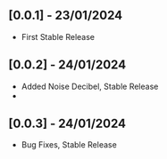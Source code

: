 ## [0.0.1] - 23/01/2024

* First Stable Release

## [0.0.2] - 24/01/2024

* Added Noise Decibel, Stable Release
* 
## [0.0.3] - 24/01/2024

* Bug Fixes, Stable Release
